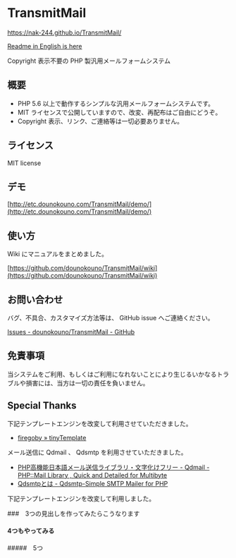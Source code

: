 # TransmitMail

https://nak-244.github.io/TransmitMail/

[Readme in English is here](https://github.com/dounokouno/TransmitMail/blob/master/README_en.md)

Copyright 表示不要の PHP 製汎用メールフォームシステム

## 概要

- PHP 5.6 以上で動作するシンプルな汎用メールフォームシステムです。
- MIT ライセンスで公開していますので、改変、再配布はご自由にどうぞ。
- Copyright 表示、リンク、ご連絡等は一切必要ありません。  

## ライセンス

MIT license

## デモ

[http://etc.dounokouno.com/TransmitMail/demo/](http://etc.dounokouno.com/TransmitMail/demo/)

## 使い方

Wiki にマニュアルをまとめました。

[https://github.com/dounokouno/TransmitMail/wiki](https://github.com/dounokouno/TransmitMail/wiki)

## お問い合わせ

バグ、不具合、カスタマイズ方法等は、 GitHub issue へご連絡ください。

[Issues - dounokouno/TransmitMail - GitHub](https://github.com/dounokouno/TransmitMail/issues)

## 免責事項

当システムをご利用、もしくはご利用になれないことにより生じるいかなるトラブルや損害には、当方は一切の責任を負いません。

## Special Thanks

下記テンプレートエンジンを改変して利用させていただきました。

* [firegoby » tinyTemplate](http://firegoby.theta.ne.jp/download/tinytemplate)

メール送信に Qdmail 、 Qdsmtp を利用させていただきました。

* [PHP高機能日本語メール送信ライブラリ・文字化けフリー - Qdmail - PHP::Mail Library , Quick and Detailed for Multibyte](http://hal456.net/qdmail/)
* [Qdsmtpとは - Qdsmtp-Simple SMTP Mailer for PHP](http://hal456.net/qdsmtp/)

下記テンプレートエンジンを改変して利用しました。

###　3つの見出しを作ってみたらこうなります
#### 4つもやってみる
#####　5つ
